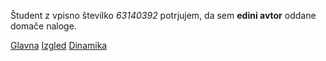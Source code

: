 Študent z vpisno številko _63140392_ potrjujem, da sem __edini avtor__ oddane domače naloge.

[Glavna](https://rawgit.com/ml6723/stroboskop/master/stroboskop.html)
[Izgled](https://rawgit.com/ml6723/stroboskop/izgled/stroboskop.html)
[Dinamika](https://rawgit.com/ml6723/stroboskop/dinamika/stroboskop.html)